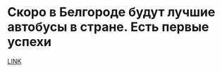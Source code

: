 # Скоро в Белгороде будут лучшие автобусы в стране. Есть первые успехи



[LINK](https://varlamov.ru/4031079.html)